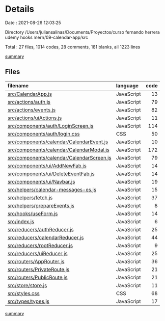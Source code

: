 # Details

Date : 2021-08-26 12:03:25

Directory /Users/juliansalinas/Documents/Proyectos/curso fernando herrera udemy hooks mern/09-calendar-app/src

Total : 27 files,  1014 codes, 28 comments, 181 blanks, all 1223 lines

[summary](results.md)

## Files
| filename | language | code | comment | blank | total |
| :--- | :--- | ---: | ---: | ---: | ---: |
| [src/CalendarApp.js](/src/CalendarApp.js) | JavaScript | 13 | 0 | 2 | 15 |
| [src/actions/auth.js](/src/actions/auth.js) | JavaScript | 79 | 0 | 13 | 92 |
| [src/actions/events.js](/src/actions/events.js) | JavaScript | 82 | 0 | 22 | 104 |
| [src/actions/uiActions.js](/src/actions/uiActions.js) | JavaScript | 11 | 0 | 3 | 14 |
| [src/components/auth/LoginScreen.js](/src/components/auth/LoginScreen.js) | JavaScript | 114 | 0 | 15 | 129 |
| [src/components/auth/login.css](/src/components/auth/login.css) | CSS | 50 | 0 | 1 | 51 |
| [src/components/calendar/CalendarEvent.js](/src/components/calendar/CalendarEvent.js) | JavaScript | 10 | 0 | 2 | 12 |
| [src/components/calendar/CalendarModal.js](/src/components/calendar/CalendarModal.js) | JavaScript | 172 | 5 | 28 | 205 |
| [src/components/calendar/CalendarScreen.js](/src/components/calendar/CalendarScreen.js) | JavaScript | 79 | 3 | 15 | 97 |
| [src/components/ui/AddNewFab.js](/src/components/ui/AddNewFab.js) | JavaScript | 14 | 0 | 3 | 17 |
| [src/components/ui/DeleteEventFab.js](/src/components/ui/DeleteEventFab.js) | JavaScript | 14 | 0 | 5 | 19 |
| [src/components/ui/Navbar.js](/src/components/ui/Navbar.js) | JavaScript | 19 | 0 | 5 | 24 |
| [src/helpers/calendar-messages-es.js](/src/helpers/calendar-messages-es.js) | JavaScript | 15 | 0 | 1 | 16 |
| [src/helpers/fetch.js](/src/helpers/fetch.js) | JavaScript | 37 | 0 | 5 | 42 |
| [src/helpers/prepareEvents.js](/src/helpers/prepareEvents.js) | JavaScript | 8 | 0 | 2 | 10 |
| [src/hooks/useForm.js](/src/hooks/useForm.js) | JavaScript | 14 | 0 | 5 | 19 |
| [src/index.js](/src/index.js) | JavaScript | 6 | 0 | 4 | 10 |
| [src/reducers/authReducer.js](/src/reducers/authReducer.js) | JavaScript | 25 | 0 | 4 | 29 |
| [src/reducers/calendarReducer.js](/src/reducers/calendarReducer.js) | JavaScript | 44 | 12 | 6 | 62 |
| [src/reducers/rootReducer.js](/src/reducers/rootReducer.js) | JavaScript | 9 | 0 | 3 | 12 |
| [src/reducers/uiReducer.js](/src/reducers/uiReducer.js) | JavaScript | 25 | 0 | 3 | 28 |
| [src/routers/AppRouter.js](/src/routers/AppRouter.js) | JavaScript | 36 | 5 | 8 | 49 |
| [src/routers/PrivateRoute.js](/src/routers/PrivateRoute.js) | JavaScript | 21 | 0 | 3 | 24 |
| [src/routers/PublicRoute.js](/src/routers/PublicRoute.js) | JavaScript | 21 | 0 | 3 | 24 |
| [src/store/store.js](/src/store/store.js) | JavaScript | 11 | 0 | 3 | 14 |
| [src/styles.css](/src/styles.css) | CSS | 68 | 3 | 14 | 85 |
| [src/types/types.js](/src/types/types.js) | JavaScript | 17 | 0 | 3 | 20 |

[summary](results.md)
